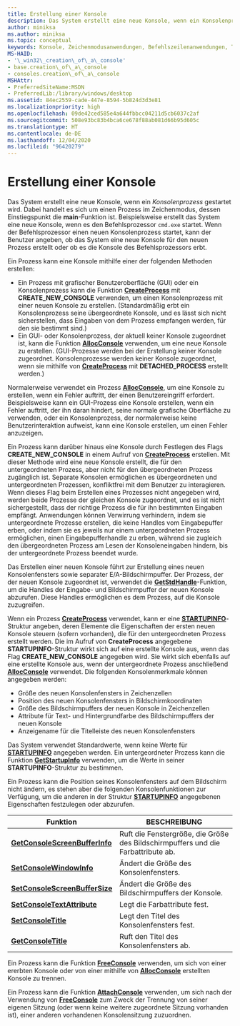 ```yaml
---
title: Erstellung einer Konsole
description: Das System erstellt eine neue Konsole, wenn ein Konsolenprozess gestartet wird. Dabei handelt es sich um einen Prozess im Zeichenmodus, dessen Einstiegspunkt die main-Funktion ist.
author: miniksa
ms.author: miniksa
ms.topic: conceptual
keywords: Konsole, Zeichenmodusanwendungen, Befehlszeilenanwendungen, Terminalanwendungen, Konsolen-API
MS-HAID:
- '\_win32\_creation\_of\_a\_console'
- base.creation\_of\_a\_console
- consoles.creation\_of\_a\_console
MSHAttr:
- PreferredSiteName:MSDN
- PreferredLib:/library/windows/desktop
ms.assetid: 84ec2559-cade-447e-8594-5b824d3d3e81
ms.localizationpriority: high
ms.openlocfilehash: 09de42ced585e4a644fbbcc04211d5cb6037c2af
ms.sourcegitcommit: 508e93bc83b4bca6ce678f88ab081d66b95d605c
ms.translationtype: HT
ms.contentlocale: de-DE
ms.lasthandoff: 12/04/2020
ms.locfileid: "96420279"
---
```

# <a name="creation-of-a-console"></a>Erstellung einer Konsole

Das System erstellt eine neue Konsole, wenn ein *Konsolenprozess* gestartet wird. Dabei handelt es sich um einen Prozess im Zeichenmodus, dessen Einstiegspunkt die **main**-Funktion ist. Beispielsweise erstellt das System eine neue Konsole, wenn es den Befehlsprozessor `cmd.exe` startet. Wenn der Befehlsprozessor einen neuen Konsolenprozess startet, kann der Benutzer angeben, ob das System eine neue Konsole für den neuen Prozess erstellt oder ob es die Konsole des Befehlsprozessors erbt.

Ein Prozess kann eine Konsole mithilfe einer der folgenden Methoden erstellen:

- Ein Prozess mit grafischer Benutzeroberfläche (GUI) oder ein Konsolenprozess kann die Funktion [**CreateProcess**](https://msdn.microsoft.com/library/windows/desktop/ms682425) mit **CREATE\_NEW\_CONSOLE** verwenden, um einen Konsolenprozess mit einer neuen Konsole zu erstellen. (Standardmäßig erbt ein Konsolenprozess seine übergeordnete Konsole, und es lässt sich nicht sicherstellen, dass Eingaben von dem Prozess empfangen werden, für den sie bestimmt sind.)
- Ein GUI- oder Konsolenprozess, der aktuell keiner Konsole zugeordnet ist, kann die Funktion [**AllocConsole**](allocconsole.md) verwenden, um eine neue Konsole zu erstellen. (GUI-Prozesse werden bei der Erstellung keiner Konsole zugeordnet. Konsolenprozesse werden keiner Konsole zugeordnet, wenn sie mithilfe von [**CreateProcess**](https://msdn.microsoft.com/library/windows/desktop/ms682425) mit **DETACHED\_PROCESS** erstellt werden.)

Normalerweise verwendet ein Prozess [**AllocConsole**](allocconsole.md), um eine Konsole zu erstellen, wenn ein Fehler auftritt, der einen Benutzereingriff erfordert. Beispielsweise kann ein GUI-Prozess eine Konsole erstellen, wenn ein Fehler auftritt, der ihn daran hindert, seine normale grafische Oberfläche zu verwenden, oder ein Konsolenprozess, der normalerweise keine Benutzerinteraktion aufweist, kann eine Konsole erstellen, um einen Fehler anzuzeigen.

Ein Prozess kann darüber hinaus eine Konsole durch Festlegen des Flags **CREATE\_NEW\_CONSOLE** in einem Aufruf von [**CreateProcess**](https://msdn.microsoft.com/library/windows/desktop/ms682425) erstellen. Mit dieser Methode wird eine neue Konsole erstellt, die für den untergeordneten Prozess, aber nicht für den übergeordneten Prozess zugänglich ist. Separate Konsolen ermöglichen es übergeordneten und untergeordneten Prozessen, konfliktfrei mit dem Benutzer zu interagieren. Wenn dieses Flag beim Erstellen eines Prozesses nicht angegeben wird, werden beide Prozesse der gleichen Konsole zugeordnet, und es ist nicht sichergestellt, dass der richtige Prozess die für ihn bestimmten Eingaben empfängt. Anwendungen können Verwirrung verhindern, indem sie untergeordnete Prozesse erstellen, die keine Handles vom Eingabepuffer erben, oder indem sie es jeweils nur einem untergeordneten Prozess ermöglichen, einen Eingabepufferhandle zu erben, während sie zugleich den übergeordneten Prozess am Lesen der Konsoleneingaben hindern, bis der untergeordnete Prozess beendet wurde.

Das Erstellen einer neuen Konsole führt zur Erstellung eines neuen Konsolenfensters sowie separater E/A-Bildschirmpuffer. Der Prozess, der der neuen Konsole zugeordnet ist, verwendet die [**GetStdHandle**](getstdhandle.md)-Funktion, um die Handles der Eingabe- und Bildschirmpuffer der neuen Konsole abzurufen. Diese Handles ermöglichen es dem Prozess, auf die Konsole zuzugreifen.

Wenn ein Prozess [**CreateProcess**](https://msdn.microsoft.com/library/windows/desktop/ms682425) verwendet, kann er eine [**STARTUPINFO**](https://msdn.microsoft.com/library/windows/desktop/ms686331)-Struktur angeben, deren Elemente die Eigenschaften der ersten neuen Konsole steuern (sofern vorhanden), die für den untergeordneten Prozess erstellt werden. Die im Aufruf von **CreateProcess** angegebene **STARTUPINFO**-Struktur wirkt sich auf eine erstellte Konsole aus, wenn das Flag **CREATE\_NEW\_CONSOLE** angegeben wird. Sie wirkt sich ebenfalls auf eine erstellte Konsole aus, wenn der untergeordnete Prozess anschließend [**AllocConsole**](allocconsole.md) verwendet. Die folgenden Konsolenmerkmale können angegeben werden:

- Größe des neuen Konsolenfensters in Zeichenzellen
- Position des neuen Konsolenfensters in Bildschirmkoordinaten
- Größe des Bildschirmpuffers der neuen Konsole in Zeichenzellen
- Attribute für Text- und Hintergrundfarbe des Bildschirmpuffers der neuen Konsole
- Anzeigename für die Titelleiste des neuen Konsolenfensters

Das System verwendet Standardwerte, wenn keine Werte für [**STARTUPINFO**](https://msdn.microsoft.com/library/windows/desktop/ms686331) angegeben werden. Ein untergeordneter Prozess kann die Funktion [**GetStartupInfo**](https://msdn.microsoft.com/library/windows/desktop/ms683230) verwenden, um die Werte in seiner **STARTUPINFO**-Struktur zu bestimmen.

Ein Prozess kann die Position seines Konsolenfensters auf dem Bildschirm nicht ändern, es stehen aber die folgenden Konsolenfunktionen zur Verfügung, um die anderen in der Struktur [**STARTUPINFO**](https://msdn.microsoft.com/library/windows/desktop/ms686331) angegebenen Eigenschaften festzulegen oder abzurufen.

| Funktion | BESCHREIBUNG |
|-|-|
| [**GetConsoleScreenBufferInfo**](getconsolescreenbufferinfo.md) | Ruft die Fenstergröße, die Größe des Bildschirmpuffers und die Farbattribute ab. |
| [**SetConsoleWindowInfo**](setconsolewindowinfo.md)  | Ändert die Größe des Konsolenfensters.  |
| [**SetConsoleScreenBufferSize**](setconsolescreenbuffersize.md) | Ändert die Größe des Bildschirmpuffers der Konsole. |
| [**SetConsoleTextAttribute**](setconsoletextattribute.md) | Legt die Farbattribute fest.  |
| [**SetConsoleTitle**](setconsoletitle.md)  | Legt den Titel des Konsolenfensters fest. |
| [**GetConsoleTitle**](getconsoletitle.md)  | Ruft den Titel des Konsolenfensters ab.  |

Ein Prozess kann die Funktion [**FreeConsole**](freeconsole.md) verwenden, um sich von einer ererbten Konsole oder von einer mithilfe von [**AllocConsole**](allocconsole.md) erstellten Konsole zu trennen.

Ein Prozess kann die Funktion [**AttachConsole**](attachconsole.md) verwenden, um sich nach der Verwendung von [**FreeConsole**](freeconsole.md) zum Zweck der Trennung von seiner eigenen Sitzung (oder wenn keine weitere zugeordnete Sitzung vorhanden ist), einer anderen vorhandenen Konsolensitzung zuzuordnen.
